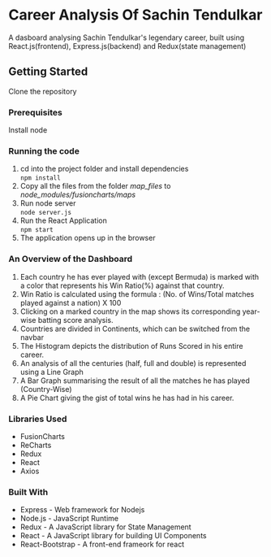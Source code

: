 # Career Analysis Of Sachin Tendulkar
A dasboard analysing Sachin Tendulkar's legendary career, built using React.js(frontend), Express.js(backend) and Redux(state management)
## Getting Started
Clone the repository
### Prerequisites
Install node
### Running the code
1. cd into the project folder and install dependencies\
```npm install```
2. Copy all the files from the folder *map_files* to *node_modules/fusioncharts/maps*
3. Run node server\
```node server.js```
4. Run the React Application\
```npm start```
5. The application opens up in the browser
### An Overview of the Dashboard
1. Each country he has ever played with (except Bermuda) is marked with a color that represents his Win Ratio(%) against that country.
2. Win Ratio is calculated using the formula : (No. of Wins/Total matches played against a nation) X 100  
3. Clicking on a marked country in the map shows its corresponding year-wise batting score analysis.
4. Countries are divided in Continents, which can be switched from the navbar
5. The Histogram depicts the distribution of Runs Scored in his entire career.
6. An analysis of all the centuries (half, full and double) is represented using a Line Graph
7. A Bar Graph summarising the result of all the matches he has played (Country-Wise)
8. A Pie Chart giving the gist of total wins he has had in his career.
### Libraries Used
- FusionCharts
- ReCharts
- Redux
- React
- Axios
### Built With
- Express - Web framework for Nodejs
- Node.js - JavaScript Runtime
- Redux - A JavaScript library for State Management
- React - A JavaScript library for building UI Components
- React-Bootstrap - A front-end frameork for react

